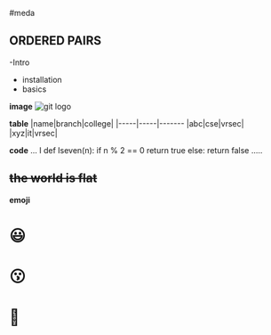 #meda
## **ORDERED PAIRS**
-Intro
  * installation
  * basics


 **image**
 ![git logo](https://upload.wikimedia.org/wikipedia/commons/thumb/e/e0/Git-logo.svg/1280px-Git-logo.svg.png)
 
 **table**
 |name|branch|college|
 |-----|-----|-------
 |abc|cse|vrsec|
 |xyz|it|vrsec|
 
 **code**
 ... I
  def Iseven(n):
    if n % 2 == 0
      return true
  else:
    return false
  .....
 ## ~~the world is flat~~
 
 **emoji**
   # :smiley:
 # :kissing:
 # :chicken:
